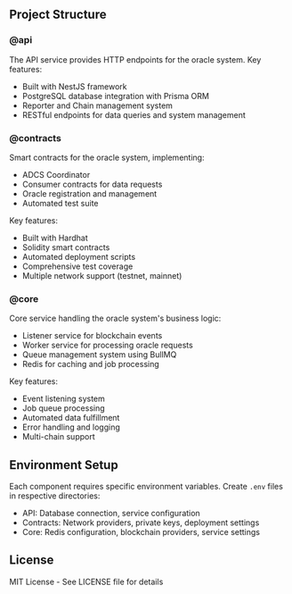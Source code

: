 
## Project Structure

### @api

The API service provides HTTP endpoints for the oracle system. Key features:

- Built with NestJS framework
- PostgreSQL database integration with Prisma ORM
- Reporter and Chain management system
- RESTful endpoints for data queries and system management


### @contracts

Smart contracts for the oracle system, implementing:

- ADCS Coordinator
- Consumer contracts for data requests
- Oracle registration and management
- Automated test suite

Key features:
- Built with Hardhat
- Solidity smart contracts
- Automated deployment scripts
- Comprehensive test coverage
- Multiple network support (testnet, mainnet)


### @core

Core service handling the oracle system's business logic:

- Listener service for blockchain events
- Worker service for processing oracle requests
- Queue management system using BullMQ
- Redis for caching and job processing

Key features:
- Event listening system
- Job queue processing
- Automated data fulfillment
- Error handling and logging
- Multi-chain support


## Environment Setup

Each component requires specific environment variables. Create `.env` files in respective directories:

- API: Database connection, service configuration
- Contracts: Network providers, private keys, deployment settings
- Core: Redis configuration, blockchain providers, service settings

## License

MIT License - See LICENSE file for details


